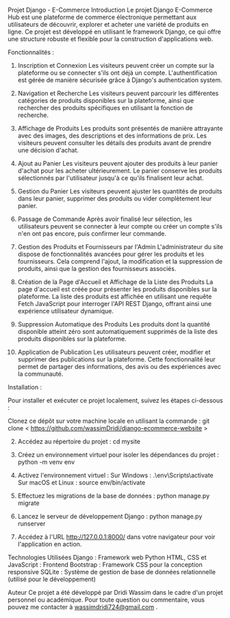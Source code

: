 Projet Django - E-Commerce 
Introduction
Le projet Django E-Commerce Hub est une plateforme de commerce électronique permettant aux utilisateurs de découvrir, explorer et acheter une variété de produits en ligne. Ce projet est développé en utilisant le framework Django, ce qui offre une structure robuste et flexible pour la construction d'applications web.

Fonctionnalités :

1. Inscription et Connexion
Les visiteurs peuvent créer un compte sur la plateforme ou se connecter s'ils ont déjà un compte. L'authentification est gérée de manière sécurisée grâce à Django's authentication system.

2. Navigation et Recherche
Les visiteurs peuvent parcourir les différentes catégories de produits disponibles sur la plateforme, ainsi que rechercher des produits spécifiques en utilisant la fonction de recherche.

3. Affichage de Produits
Les produits sont présentés de manière attrayante avec des images, des descriptions et des informations de prix. Les visiteurs peuvent consulter les détails des produits avant de prendre une décision d'achat.

4. Ajout au Panier
Les visiteurs peuvent ajouter des produits à leur panier d'achat pour les acheter ultérieurement. Le panier conserve les produits sélectionnés par l'utilisateur jusqu'à ce qu'ils finalisent leur achat.

5. Gestion du Panier
Les visiteurs peuvent ajuster les quantités de produits dans leur panier, supprimer des produits ou vider complètement leur panier.

6. Passage de Commande
Après avoir finalisé leur sélection, les utilisateurs peuvent se connecter à leur compte ou créer un compte s'ils n'en ont pas encore, puis confirmer leur commande.

7. Gestion des Produits et Fournisseurs par l'Admin
L'administrateur du site dispose de fonctionnalités avancées pour gérer les produits et les fournisseurs. Cela comprend l'ajout, la modification et la suppression de produits, ainsi que la gestion des fournisseurs associés.

8. Création de la Page d'Accueil et Affichage de la Liste des Produits
La page d'accueil est créée pour présenter les produits disponibles sur la plateforme. La liste des produits est affichée en utilisant une requête Fetch JavaScript pour interroger l'API REST Django, offrant ainsi une expérience utilisateur dynamique.

9. Suppression Automatique des Produits
Les produits dont la quantité disponible atteint zéro sont automatiquement supprimés de la liste des produits disponibles sur la plateforme.

10. Application de Publication
Les utilisateurs peuvent créer, modifier et supprimer des publications sur la plateforme. Cette fonctionnalité leur permet de partager des informations, des avis ou des expériences avec la communauté.

Installation :

Pour installer et exécuter ce projet localement, suivez les étapes ci-dessous :

Clonez ce dépôt sur votre machine locale en utilisant la commande :
git clone < https://github.com/wassimDridi/django-ecommerce-website >

2. Accédez au répertoire du projet :
cd mysite

3. Créez un environnement virtuel pour isoler les dépendances du projet :
python -m venv env

4. Activez l'environnement virtuel :
Sur Windows :
.\env\Scripts\activate
Sur macOS et Linux :
source env/bin/activate

5. Effectuez les migrations de la base de données :
python manage.py migrate

6. Lancez le serveur de développement Django :
python manage.py runserver

7. Accédez à l'URL http://127.0.0.1:8000/ dans votre navigateur pour voir l'application en action.


Technologies Utilisées
Django : Framework web Python
HTML, CSS et JavaScript : Frontend
Bootstrap : Framework CSS pour la conception responsive
SQLite : Système de gestion de base de données relationnelle (utilisé pour le développement)

Auteur
Ce projet a été développé par Dridi Wassim dans le cadre d'un projet personnel ou académique. Pour toute question ou commentaire, vous pouvez me contacter à wassimdridi724@gmail.com .